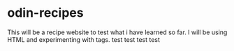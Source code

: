 # odin-recipes
This will be a recipe website to test what i have learned so far.
I will be using HTML and experimenting with tags.
test test test test